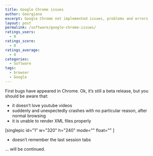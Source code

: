 ```yaml
---
title: Google Chrome issues
author: Georgiana
excerpt: Google Chrome not implemented issues, problems and errors
layout: post
permalink: /software/google-chrome-issues/
ratings_users:
  - 0
ratings_score:
  - 0
ratings_average:
  - 0
categories:
  - Software
tags:
  - browser
  - Google
---
```

First bugs have appeared in Chrome. Ok, it&#8217;s still a beta release, but you should be aware that:

  * it doesn&#8217;t love youtube videos
  * suddenly and unexpectedly crashes with no particular reason, after normal browsing
  * it is unable to render XML files properly

[singlepic id="1" w="320" h="240" mode="" float="" ]

  * doesn&#8217;t remember the last session tabs

<div>
  &#8230; will be continued.
</div>